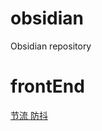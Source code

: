# obsidian
Obsidian repository

# frontEnd
[节流 防抖](obsidian://open?vault=Obsidian%20Vault&file=frontEnd%2F%E8%8A%82%E6%B5%81(throttle)%20%E9%98%B2%E6%8A%96(debounce))